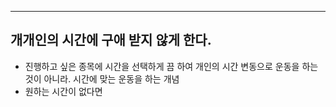 ****
## 개개인의 시간에 구애 받지 않게 한다.

- 진행하고 싶은 종목에 시간을 선택하게 끔 하여 개인의 시간 변동으로 운동을 하는 것이 아니라. 시간에 맞는 운동을 하는 개념
- 원하는 시간이 없다면 
